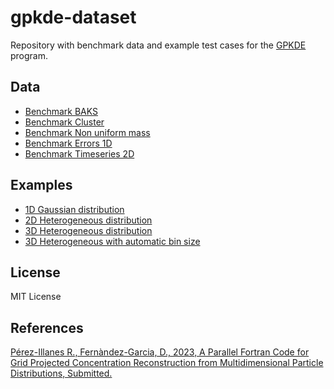 # gpkde-dataset
Repository with benchmark data and example test cases for the [GPKDE](https://github.com/upc-ghs/gpkde) program. 


## Data
- [Benchmark BAKS](data/benchmark_baks)
- [Benchmark Cluster](data/benchmark_cluster)
- [Benchmark Non uniform mass](data/benchmark_nonuniformass)
- [Benchmark Errors 1D](data/benchmark_errors1D)
- [Benchmark Timeseries 2D](data/benchmark_timeseries2D)


## Examples
- [1D Gaussian distribution](examples/ex01_1dnormal/)
- [2D Heterogeneous distribution](examples/ex02_2dhet/)
- [3D Heterogeneous distribution](examples/ex03_3dhet/)
- [3D Heterogeneous with automatic bin size](examples/ex04_3dautobin/)

## License
MIT License

## References
[Pérez-Illanes R., Fernàndez-Garcia, D., 2023, A Parallel Fortran Code for Grid Projected Concentration Reconstruction from Multidimensional Particle Distributions, Submitted.](https://github.com/upc-ghs/gpkde.git)

